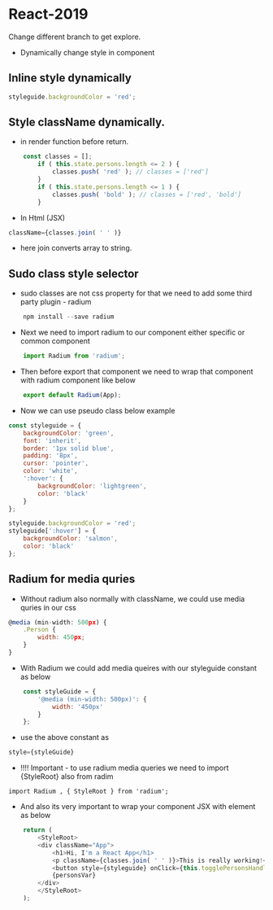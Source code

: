 # React-2019
Change different branch to get explore.
* Dynamically change style in component
## Inline style dynamically

```js
styleguide.backgroundColor = 'red';
```

## Style className dynamically.
* in render function before return.

```js
    const classes = [];
        if ( this.state.persons.length <= 2 ) {
            classes.push( 'red' ); // classes = ['red']
        }
        if ( this.state.persons.length <= 1 ) {
            classes.push( 'bold' ); // classes = ['red', 'bold']
        }
```
* In Html (JSX)

```js
className={classes.join( ' ' )}
```
* here join converts array to string.

## Sudo class style selector 

* sudo classes are not css property for that we need to add some third party plugin - radium

```js
    npm install --save radium
```
* Next we need to import radium to our component either specific or common component

```js
    import Radium from 'radium';
```
* Then before export that component we need to wrap that component with radium component like below

```js
    export default Radium(App);
```
* Now we can use pseudo class below example
```js
const styleguide = {
    backgroundColor: 'green',
    font: 'inherit',
    border: '1px solid blue',
    padding: '8px',
    cursor: 'pointer',
    color: 'white',
    ':hover': {
        backgroundColor: 'lightgreen',
        color: 'black'
    }
};
```

```js
styleguide.backgroundColor = 'red';
styleguide[':hover'] = {
    backgroundColor: 'salmon',
    color: 'black'
};
```
## Radium for media quries

* Without radium also normally with className, we could use media quries in our css

```js
@media (min-width: 500px) {
    .Person {
        width: 450px;
    }
}

```
* With Radium we could add media queires with our styleguide constant as below

```js
    const styleGuide = {
        '@media (min-width: 500px)': {
            width: '450px'
        }
    };

```
* use the above constant as 

```js
style={styleGuide}
```
* !!!! Important - to use radium media queries we need to import {StyleRoot} also from radim

```
import Radium , { StyleRoot } from 'radium';
```
* And also its very important to wrap your component JSX with <StyleRoot> element as below

```js
    return (
        <StyleRoot>
        <div className="App">
            <h1>Hi, I'm a React App</h1>
            <p className={classes.join( ' ' )}>This is really working!</p>
            <button style={styleguide} onClick={this.togglePersonsHandler}>Toggle Persons</button>
            {personsVar}
        </div>
        </StyleRoot>
    );
```

